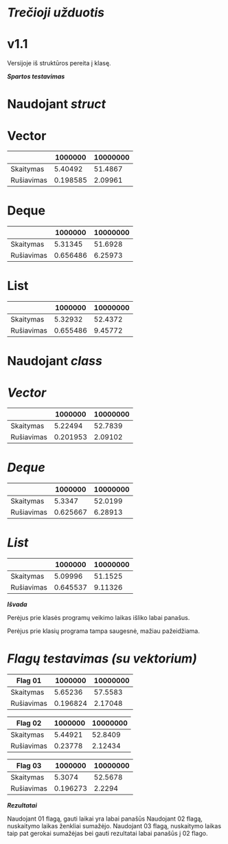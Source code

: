 # ***Trečioji užduotis*** 
# v1.1
 Versijoje iš struktūros pereita į klasę.
 
 ***Spartos testavimas***
# Naudojant ***struct*** 

 # Vector
 
|               |    1000000    |    10000000   |
| ------------- | ------------- | ------------- |
|   Skaitymas   |    5.40492    |    51.4867    |
|  Rušiavimas   |    0.198585   |    2.09961    |

# Deque

|               |    1000000    |    10000000   |
| ------------- | ------------- | ------------- |
|   Skaitymas   |    5.31345    |    51.6928    |
|  Rušiavimas   |    0.656486   |    6.25973   |

# List

|               |    1000000    |    10000000   |
| ------------- | ------------- | ------------- | 
|   Skaitymas   |    5.32932    |    52.4372    |
|  Rušiavimas   |    0.655486   |    9.45772    |

# Naudojant ***class*** 
# ***Vector***
 
|               |    1000000    |    10000000   |
| ------------- | ------------- | ------------- |
|   Skaitymas   |    5.22494    |    52.7839    |
|  Rušiavimas   |   0.201953    |    2.09102    |

# ***Deque***
 
|               |    1000000    |    10000000   |
| ------------- | ------------- | ------------- |
|   Skaitymas   |    5.3347     |    52.0199    |
|  Rušiavimas   |   0.625667    |    6.28913    |

# ***List***
 
|               |    1000000    |    10000000   |
| ------------- | ------------- | ------------- |
|   Skaitymas   |    5.09996    |    51.1525    |
|  Rušiavimas   |   0.645537    |    9.11326    |

***Išvada***

Perėjus prie klasės programų veikimo laikas išliko labai panašus.

Perėjus prie klasių programa tampa saugesnė, mažiau pažeidžiama.

# ***Flagų testavimas (su vektorium)***

|    Flag 01    |    1000000    |    10000000   |
| ------------- | ------------- | ------------- |
|   Skaitymas   |    5.65236    |    57.5583    |
|  Rušiavimas   |   0.196824    |    2.17048    |


|    Flag 02    |    1000000    |    10000000   |
| ------------- | ------------- | ------------- |
|   Skaitymas   |    5.44921    |    52.8409    |
|  Rušiavimas   |    0.23778    |    2.12434    |


|    Flag 03    |    1000000    |    10000000   |
| ------------- | ------------- | ------------- |
|   Skaitymas   |    5.3074     |    52.5678    |
|  Rušiavimas   |    0.196273   |    2.2294     |

***Rezultatai***

Naudojant 01 flagą, gauti laikai yra labai panašūs
Naudojant 02 flagą, nuskaitymo laikas ženkliai sumažėjo.
Naudojant 03 flagą, nuskaitymo laikas taip pat gerokai sumažėjas bei gauti rezultatai labai panašūs į 02 flago. 

